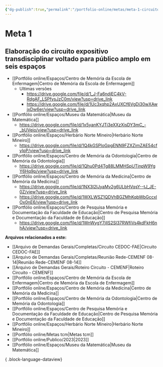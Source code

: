 ```yaml
---
{"dg-publish":true,"permalink":"/portfolio-online/metas/meta-1-circuito/","tags":["💼/🎯"],"created":"2024-02-14T12:36:18.997-03:00","updated":"2024-02-11T16:06:07.088-03:00"}
---
```



# Meta 1

## Elaboração do circuito expositivo transdisciplinar voltado para público amplo em seis espaços

- [[Portfólio online/Espaços/Centro de Memória da Escola de Enfermagem\|Centro de Memória da Escola de Enfermagem]]
	- Ultimas versões
		- <https://drive.google.com/file/d/1_J-Fa6ndjEC4kV-RdgAF_LSPfysJzC0m/view?usp=drive_link>
		- <https://drive.google.com/file/d/1Uc3xqhp2AxUXCf6VgDi30wXAwjxDw6er/view?usp=drive_link>
- [[Portfólio online/Espaços/Museu da Matemática\|Museu da Matemática]]
	- <https://drive.google.com/file/d/1x5yanKYJTi3eXXzXisDY3mC_-_bUVeio/view?usp=drive_link>
- [[Portfólio online/Espaços/Herbário Norte Mineiro\|Herbário Norte Mineiro]]
	- <https://drive.google.com/file/d/1Q4kGSPloGpgENN9FZXZimZAE54cfyIpP/view?usp=drive_link>
- [[Portfólio online/Espaços/Centro de Memória da Odontologia\|Centro de Memória da Odontologia]]
	- <https://drive.google.com/file/d/1Qhu0Pd4Tg88LMMHSpUTinpW9YgY6Hq9p/view?usp=drive_link>
- [[Portfólio online/Espaços/Centro de Memória da Medicina\|Centro de Memória da Medicina]]
	- <https://drive.google.com/file/d/1NX3I2IJyaMv2g6ULbHVqsY--tJ_JE-0Z/view?usp=drive_link>
	- <https://drive.google.com/file/d/1WXLWSZ1QDVhBGZMhKqbWbGccxlOx0nE6/view?usp=drive_link>
- [[Portfólio online/Espaços/Centro de Pesquisa Memória e Documentação da Faculdade de Educação\|Centro de Pesquisa Memória e Documentação da Faculdade de Educação]]
	- <https://drive.google.com/file/d/1WnWygY7jIlS2Sl37RWfiVs4kdFkH6nhA/view?usp=drive_link>

**Arquivos relacionados a este:**
- [[Arquivo de Demandas Gerais/Completas/Circuito CEDOC-FAE\|Circuito CEDOC-FAE]]
- [[Arquivo de Demandas Gerais/Completas/Reunião Rede-CEMENF 08-14\|Reunião Rede-CEMENF 08-14]]
- [[Arquivo de Demandas Gerais/Roteiro Circuito - CEMENF\|Roteiro Circuito - CEMENF]]
- [[Portfólio online/Espaços/Centro de Memória da Escola de Enfermagem\|Centro de Memória da Escola de Enfermagem]]
- [[Portfólio online/Espaços/Centro de Memória da Medicina\|Centro de Memória da Medicina]]
- [[Portfólio online/Espaços/Centro de Memória da Odontologia\|Centro de Memória da Odontologia]]
- [[Portfólio online/Espaços/Centro de Pesquisa Memória e Documentação da Faculdade de Educação\|Centro de Pesquisa Memória e Documentação da Faculdade de Educação]]
- [[Portfólio online/Espaços/Herbário Norte Mineiro\|Herbário Norte Mineiro]]
- [[Portfólio online/Metas tcm\|Metas tcm]]
- [[Portfólio online/Publico/2023\|2023]]
- [[Portfólio online/Espaços/Museu da Matemática\|Museu da Matemática]]

{ .block-language-dataview}
